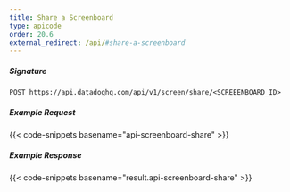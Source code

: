 ```yaml
---
title: Share a Screenboard
type: apicode
order: 20.6
external_redirect: /api/#share-a-screenboard
---
```


##### Signature
`POST https://api.datadoghq.com/api/v1/screen/share/<SCREEENBOARD_ID>`
##### Example Request
{{< code-snippets basename="api-screenboard-share" >}}
##### Example Response
{{< code-snippets basename="result.api-screenboard-share" >}}

